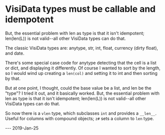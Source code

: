 
# VisiData types must be callable and idempotent

But, the essential problem with len as type is that it isn't idempotent; len(len(L)) is not valid--all other VisiData types can do that.

The classic VisiData types are: anytype, str, int, float, currency (dirty float), and date.

There's some special case code for anytype detecting that the cell is a list or dict, and displaying it differently.
Of course I wanted to sort by the length, so I would wind up creating a `len(col)` and setting it to int and then sorting by that.

But at one point, I thought, could the base value be a list, and len be the "type"?  I tried it out, and it basically worked.
But, the essential problem with len as type is that it isn't idempotent; len(len(L)) is not valid--all other VisiData types can do that.

So now there is a `vlen` type, which subclasses `int` and provides a `__len__`.  Useful for columns with compound objects; `z#` sets a column to `len` type.

--- 2019-Jan-25
